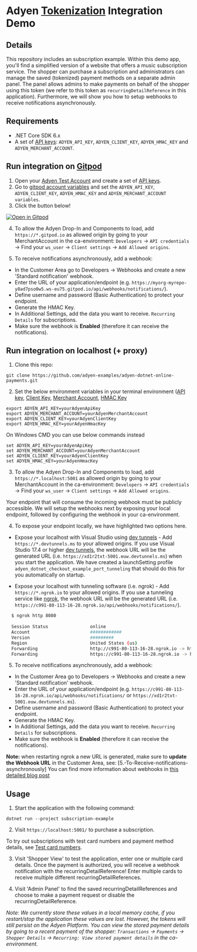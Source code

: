 # Adyen [Tokenization](https://docs.adyen.com/online-payments-tokenization) Integration Demo

## Details

This repository includes an subscription example. Within this demo app, you'll find a simplified version of a website that offers a music subscription service. The shopper can purchase a subscription and administrators can manage the saved (tokenized) payment methods on a separate admin panel. The panel allows admins to make payments on behalf of the shopper using this token (we refer to this token as `recurringDetailReference` in this application). Furthermore, we will show you how to setup webhooks to receive notifications asynchronously. 


## Requirements

- .NET Core SDK 6.x
- A set of [API keys](https://docs.adyen.com/user-management/how-to-get-the-api-key): `ADYEN_API_KEY`, `ADYEN_CLIENT_KEY`, `ADYEN_HMAC_KEY` and `ADYEN_MERCHANT_ACCOUNT`.

## Run integration on [Gitpod](https://gitpod.io/)
1. Open your [Adyen Test Account](https://ca-test.adyen.com/ca/ca/overview/default.shtml) and create a set of [API keys](https://docs.adyen.com/user-management/how-to-get-the-api-key).
2. Go to [gitpod account variables](https://gitpod.io/variables) and set the `ADYEN_API_KEY`, `ADYEN_CLIENT_KEY`, `ADYEN_HMAC_KEY` and `ADYEN_MERCHANT_ACCOUNT variables`.
3. Click the button below!

[![Open in Gitpod](https://gitpod.io/button/open-in-gitpod.svg)](https://gitpod.io/#https://github.com/adyen-examples/adyen-dotnet-online-payments/tree/main/subscription-example)

4. To allow the Adyen Drop-In and Components to load, add `https://*.gitpod.io` as allowed origin by going to your MerchantAccount in the ca-environment: `Developers` → `API credentials` → Find your `ws_user` → `Client settings` → `Add Allowed origins`.

5. To receive notifications asynchronously, add a webhook: 
* In the Customer Area go to Developers → Webhooks and create a new 'Standard notification' webhook.
* Enter the URL of your application/endpoint (e.g. `https://myorg-myrepo-y8ad7pso0w5.ws-eu75.gitpod.io/api/webhooks/notifications/`).
* Define username and password (Basic Authentication) to protect your endpoint.
* Generate the HMAC Key.
* In Additional Settings, add the data you want to receive. `Recurring Details` for subscriptions.
* Make sure the webhook is **Enabled** (therefore it can receive the notifications).


## Run integration on localhost (+ proxy)

1. Clone this repo:

```
git clone https://github.com/adyen-examples/adyen-dotnet-online-payments.git
```

2. Set the below environment variables in your terminal environment ([API key](https://docs.adyen.com/user-management/how-to-get-the-api-key), [Client Key](https://docs.adyen.com/user-management/client-side-authentication), [Merchant Account](https://docs.adyen.com/account/account-structure), [HMAC Key](https://docs.adyen.com/development-resources/webhooks/verify-hmac-signatures)

```shell
export ADYEN_API_KEY=yourAdyenApiKey
export ADYEN_MERCHANT_ACCOUNT=yourAdyenMerchantAccount
export ADYEN_CLIENT_KEY=yourAdyenClientKey
export ADYEN_HMAC_KEY=yourAdyenHmacKey
```

On Windows CMD you can use below commands instead

```shell
set ADYEN_API_KEY=yourAdyenApiKey
set ADYEN_MERCHANT_ACCOUNT=yourAdyenMerchantAccount
set ADYEN_CLIENT_KEY=yourAdyenClientKey
set ADYEN_HMAC_KEY=yourAdyenHmacKey
```

3. To allow the Adyen Drop-In and Components to load, add `https://*.localhost:5001` as allowed origin by going to your MerchantAccount in the ca-environment: `Developers` → `API credentials` → Find your `ws_user` → `Client settings` → `Add Allowed origins`.

Your endpoint that will consume the incoming webhook must be publicly accessible. We will setup the webhooks next by exposing your local endpoint, followed by configuring the webhook in your ca-environment. 

4. To expose your endpoint locally, we have highlighted two options here.  
* Expose your localhost with Visual Studio using [dev tunnels](https://devblogs.microsoft.com/visualstudio/public-preview-of-dev-tunnels-in-visual-studio-for-asp-net-core-projects/) - Add `https://*.devtunnels.ms` to your allowed origins.
If you use Visual Studio 17.4 or higher [dev tunnels](dev-tunnels), the webhook URL will be the generated URL (i.e. `https://xd1r2txt-5001.euw.devtunnels.ms`) when you start the application. We have created a launchSetting profile `adyen_dotnet_checkout_example_port_tunneling` that should do this for you automatically on startup.

* Expose your localhost with tunneling software (i.e. ngrok) - Add `https://*.ngrok.io` to your allowed origins.
If you use a tunneling service like [ngrok](ngrok), the webhook URL will be the generated URL (i.e. `https://c991-80-113-16-28.ngrok.io/api/webhooks/notifications/`).

```bash
  $ ngrok http 8080
  
  Session Status                online                                                                                           
  Account                       ############                                                                      
  Version                       #########                                                                                          
  Region                        United States (us)                                                                                 
  Forwarding                    http://c991-80-113-16-28.ngrok.io -> http://localhost:8080                                       
  Forwarding                    https://c991-80-113-16-28.ngrok.io -> http://localhost:8080           
```


5. To receive notifications asynchronously, add a webhook: 
* In the Customer Area go to Developers → Webhooks and create a new 'Standard notification' webhook.
* Enter the URL of your application/endpoint (e.g. `https://c991-80-113-16-28.ngrok.io/api/webhooks/notifications/` or `https://xd1r2txt-5001.euw.devtunnels.ms`).
* Define username and password (Basic Authentication) to protect your endpoint.
* Generate the HMAC Key.
* In Additional Settings, add the data you want to receive. `Recurring Details` for subscriptions.
* Make sure the webhook is **Enabled** (therefore it can receive the notifications).

**Note:** when restarting ngrok a new URL is generated, make sure to **update the Webhook URL** in the Customer Area, see: [5.-To-Receive-notifications-asynchronously]
You can find more information about webhooks in [this detailed blog post](https://www.adyen.com/blog/Integrating-webhooks-notifications-with-Adyen-Checkout)


## Usage

1. Start the application with the following command:

```
dotnet run --project subscription-example
```

2. Visit `https://localhost:5001/` to purchase a subscription.

To try out subscriptions with test card numbers and payment method details, see [Test card numbers](https://docs.adyen.com/development-resources/test-cards/test-card-numbers).

3. Visit 'Shopper View' to test the application, enter one or multiple card details. Once the payment is authorized, you will receive a webhook notification with the recurringDetailReference! Enter multiple cards to receive multiple different recurringDetailReferences.

4. Visit 'Admin Panel' to find the saved recurringDetailReferences and choose to make a payment request or disable the recurringDetailReference.

_Note: We currently store these values in a local memory cache, if you restart/stop the application these values are lost. However, the tokens will still persist on the Adyen Platform. You can view the stored payment details by going to a recent payment of the shopper: `Transactions` → `Payments` → `Shopper Details` → `Recurring: View stored payment details` in the ca-environment._
